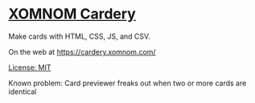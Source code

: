 # [XOMNOM Cardery](https://github.com/Xom/Cardery/)
Make cards with HTML, CSS, JS, and CSV.

On the web at https://cardery.xomnom.com/

[License: MIT](https://github.com/Xom/Cardery/blob/master/LICENSE)

Known problem: Card previewer freaks out when two or more cards are identical

